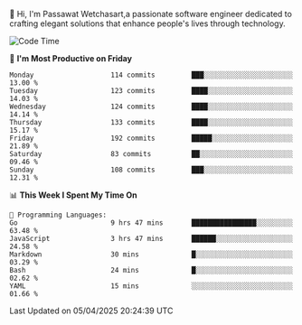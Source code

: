 
👋 Hi, I'm Passawat Wetchasart,a passionate software engineer dedicated to crafting elegant solutions that enhance people's lives through technology.


<!--START_SECTION:waka-->
![Code Time](http://img.shields.io/badge/Code%20Time-1%2C988%20hrs%2045%20mins-blue)

📅 **I'm Most Productive on Friday** 

```text
Monday                   114 commits         ███░░░░░░░░░░░░░░░░░░░░░░   13.00 % 
Tuesday                  123 commits         ████░░░░░░░░░░░░░░░░░░░░░   14.03 % 
Wednesday                124 commits         ████░░░░░░░░░░░░░░░░░░░░░   14.14 % 
Thursday                 133 commits         ████░░░░░░░░░░░░░░░░░░░░░   15.17 % 
Friday                   192 commits         █████░░░░░░░░░░░░░░░░░░░░   21.89 % 
Saturday                 83 commits          ██░░░░░░░░░░░░░░░░░░░░░░░   09.46 % 
Sunday                   108 commits         ███░░░░░░░░░░░░░░░░░░░░░░   12.31 % 
```


📊 **This Week I Spent My Time On** 

```text
💬 Programming Languages: 
Go                       9 hrs 47 mins       ████████████████░░░░░░░░░   63.48 % 
JavaScript               3 hrs 47 mins       ██████░░░░░░░░░░░░░░░░░░░   24.58 % 
Markdown                 30 mins             █░░░░░░░░░░░░░░░░░░░░░░░░   03.29 % 
Bash                     24 mins             █░░░░░░░░░░░░░░░░░░░░░░░░   02.62 % 
YAML                     15 mins             ░░░░░░░░░░░░░░░░░░░░░░░░░   01.66 % 
```


 Last Updated on 05/04/2025 20:24:39 UTC
<!--END_SECTION:waka-->

<!--
**markpassawat/markpassawat** is a ✨ _special_ ✨ repository because its `README.md` (this file) appears on your GitHub profile.

Here are some ideas to get you started:

- 🔭 I’m currently working on ...
- 🌱 I’m currently learning ...
- 👯 I’m looking to collaborate on ...
- 🤔 I’m looking for help with ...
- 💬 Ask me about ...
- 📫 How to reach me: ...
- 😄 Pronouns: He/Him
- ⚡ Fun fact: ...
-->
